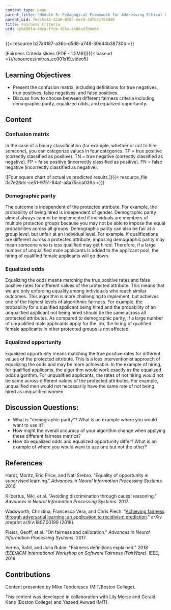 ```yaml
---
content_type: page
parent_title: 'Module 3: Pedagogical Framework for Addressing Ethical Challenges '
parent_uid: 7eac5c4b-32a0-928c-eec9-3df651769dd0
title: Fairness Criteria
uid: 1c0498f4-4dca-ffcb-365a-4a06ad7bbeb4
---
```


{{< resource b27a4187-a36c-d5d8-a748-30e44b38730b >}}

[Fairness Criteria slides (PDF - 1.5MB)]({{< baseurl >}}/resources/mitres_ec001s19_video5)

Learning Objectives
-------------------

*   Present the confusion matrix, including definitions for true negatives, true positives, false negatives, and false positives.
*   Discuss how to choose between different fairness criteria including demographic parity, equalized odds, and equalized opportunity.

Content
-------

### Confusion matrix

In the case of a binary classification (for example, whether or not to hire someone), you can categorize values in four categories. TP = true positive (correctly classified as positive). TN = true negative (correctly classified as negative). FP = false positive (incorrectly classified as positive). FN = false negative (incorrectly classified as negative).

![Four square chart of actual vs predicted results.]({{< resource_file 0c7e28dc-ce51-9751-84a1-a8a75cca039a >}})

### Demographic parity

The outcome is independent of the protected attribute. For example, the probability of being hired is independent of gender. Demographic parity almost always cannot be implemented if individuals are members of multiple protected groups because you may not be able to impose the equal probabilities across all groups. Demographic parity can also be fair at a group level, but unfair at an individual level. For example, if qualifications are different across a protected attribute, imposing demographic parity may mean someone who is less qualified may get hired. Therefore, if a large number of unqualified male applicants is added to the applicant pool, the hiring of qualified female applicants will go down.

### Equalized odds

Equalizing the odds means matching the true positive rates and false positive rates for different values of the protected attribute. This means that we are only enforcing equality among individuals who reach similar outcomes. This algorithm is more challenging to implement, but achieves one of the highest levels of algorithmic fairness. For example, the probability for a qualified applicant being hired and the probability of an unqualified applicant not being hired should be the same across all protected attributes. As compared to demographic parity, if a large number of unqualified male applicants apply for the job, the hiring of qualified female applicants in other protected groups is not affected.

### Equalized opportunity

Equalized opportunity means matching the true positive rates for different values of the protected attribute. This is a less interventionist approach of equalizing the odds and may be more achievable. In the example of hiring, for qualified applicants, the algorithm would work exactly as the equalized odds algorithm. For unqualified applicants, the rates of not hiring would not be same across different values of the protected attributes. For example, unqualified men would not necessarily have the same rate of not being hired as unqualified women.

Discussion Questions:
---------------------

*   What is "demographic parity"? What is an example where you would want to use it?
*   How might the overall accuracy of your algorithm change when applying these different fairness metrics?
*   How do equalized odds and equalized opportunity differ? What is an example of where you would want to use one but not the other?

References
----------

Hardt, Moritz, Eric Price, and Nati Srebro. "Equality of opportunity in supervised learning." _Advances in Neural Information Processing Systems_. 2016.

Kilbertus, Niki, et al. "Avoiding discrimination through causal reasoning." _Advances in Neural Information Processing Systems_. 2017.

Wadsworth, Christina, Francesca Vera, and Chris Piech. "[Achieving fairness through adversarial learning: an application to recidivism prediction](https://arxiv.org/abs/1807.00199)." arXiv preprint arXiv:1807.00199 (2018).

Pleiss, Geoff, et al. "On fairness and calibration." _Advances in Neural Information Processing Systems._ 2017.

Verma, Sahil, and Julia Rubin. "Fairness definitions explained." _2018 IEEE/ACM International Workshop on Software Fairness (FairWare)_. IEEE, 2018.

Contributions
-------------

Content presented by Mike Teodorescu (MIT/Boston College).

This content was developed in collaboration with Lily Morse and Gerald Kane (Boston College) and Yazeed Awwad (MIT).